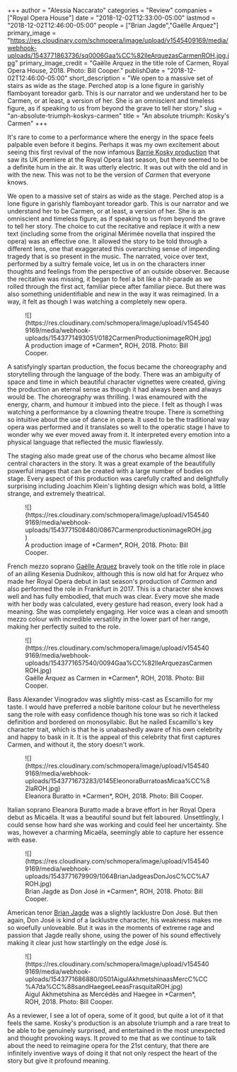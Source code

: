 +++
author = "Alessia Naccarato"
categories = "Review"
companies = ["Royal Opera House"]
date = "2018-12-02T12:33:00-05:00"
lastmod = "2018-12-02T12:46:00-05:00"
people = ["Brian Jagde","Gaëlle Arquez"]
primary_image = "https://res.cloudinary.com/schmopera/image/upload/v1545409169/media/webhook-uploads/1543771863736/sq0006Gaa%CC%82lleArquezasCarmenROH.jpg.jpg"
primary_image_credit = "Gaëlle Arquez in the title role of Carmen, Royal Opera House, 2018. Photo: Bill Cooper."
publishDate = "2018-12-02T12:46:00-05:00"
short_description = "We open to a massive set of stairs as wide as the stage. Perched atop is a lone figure in garishly flamboyant toreador garb. This is our narrator and we understand her to be Carmen, or at least, a version of her. She is an omniscient and timeless figure, as if speaking to us from beyond the grave to tell her story."
slug = "an-absolute-triumph-koskys-carmen"
title = "An absolute triumph: Kosky&#039;s Carmen"
+++

It's rare to come to a performance where the energy in the space feels palpable even before it begins. Perhaps it was my own excitement about seeing this first revival of the now infamous [Barrie Kosky production](http://www.roh.org.uk/people/eleonora-buratto) that saw its UK premiere at the Royal Opera last season, but there seemed to be a definite hum in the air. It was utterly electric. It was out with the old and in with the new. This was not to be the version of *Carmen* that everyone knows.
	
We open to a massive set of stairs as wide as the stage. Perched atop is a lone figure in garishly flamboyant toreador garb. This is our narrator and we understand her to be Carmen, or at least, a version of her. She is an omniscient and timeless figure, as if speaking to us from beyond the grave to tell her story. The choice to cut the recitative and replace it with a new text (including some from the original Mérimée novella that inspired the opera) was an effective one. It allowed the story to be told through a different lens, one that exaggerated this overarching sense of impending tragedy that is so present in the music. The narrated, voice over text, performed by a sultry female voice, let us in on the characters inner thoughts and feelings from the perspective of an outside observer. Because the recitative was missing, it began to feel a bit like a hit-parade as we rolled through the first act, familiar piece after familiar piece. But there was also something unidentifiable and new in the way it was reimagined. In a way, it felt as though I was watching a completely new opera.

<figure data-type="image">
![](https://res.cloudinary.com/schmopera/image/upload/v1545409169/media/webhook-uploads/1543771493051/0182CarmenProductionimageROH.jpg)
<figcaption>A production image of *Carmen*, ROH, 2018. Photo: Bill Cooper.</figcaption>
</figure>

A satisfyingly spartan production, the focus became the choreography and storytelling through the language of the body. There was an ambiguity of space and time in which beautiful character vignettes were created, giving the production an eternal sense as though it had always been and always would be. The choreography was thrilling. I was enamoured with the energy, charm, and humour it imbued into the piece. I felt as though I was watching a performance by a clowning theatre troupe. There is something so intuitive about the use of dance in opera. It used to be the traditional way opera was performed and it translates so well to the operatic stage I have to wonder why we ever moved away from it. It interpreted every emotion into a physical language that reflected the music flawlessly. 

The staging also made great use of the chorus who became almost like central characters in the story. It was a great example of the beautifully powerful images that can be created with a large number of bodies on stage. Every aspect of this production was carefully crafted and delightfully surprising including Joachim Klein's lighting design which was bold, a little strange, and extremely theatrical.

<figure data-type="image">
![](https://res.cloudinary.com/schmopera/image/upload/v1545409169/media/webhook-uploads/1543771508480/0867CarmenproductionimageROH.jpg)
<figcaption>A production image of *Carmen*, ROH, 2018. Photo: Bill Cooper.</figcaption>
</figure> 

French mezzo soprano [Gaëlle Arquez](/scene/people/gaelle-arquez/) bravely took on the title role in place of an ailing Kesenia Dudnikov, although this is now old hat for Arquez who made her Royal Opera debut in last season's production of *Carmen* and also performed the role in Frankfurt in 2017. This is a character she knows well and has fully embodied, that much was clear. Every move she made with her body was calculated, every gesture had reason, every look had a meaning. She was completely engaging. Her voice was a clean and smooth mezzo colour with incredible versatility in the lower part of her range, making her perfectly suited to the role.

<figure data-type="image">
![](https://res.cloudinary.com/schmopera/image/upload/v1545409169/media/webhook-uploads/1543771657540/0094Gaa%CC%82lleArquezasCarmenROH.jpg)
<figcaption>Gaëlle Arquez as Carmen in *Carmen*, ROH, 2018. Photo: Bill Cooper.</figcaption>
</figure>

Bass Alexander Vinogradov was slightly miss-cast as Escamillo for my taste. I would have preferred a noble baritone colour but he nevertheless sang the role with easy confidence though his tone was so rich it lacked definition and bordered on monosyllabic. But he nailed Escamillo's key character trait, which is that he is unabashedly aware of his own celebrity and happy to bask in it. It is the appeal of this celebrity that first captures Carmen, and without it, the story doesn't work. 

<figure data-type="image">
![](https://res.cloudinary.com/schmopera/image/upload/v1545409169/media/webhook-uploads/1543771673283/0145EleonoraBurratoasMicaa%CC%82laROH.jpg)
<figcaption>Eleanora Buratto in *Carmen*, ROH, 2018. Photo: Bill Cooper.</figcaption>
</figure>

Italian soprano Eleanora Buratto made a brave effort in her Royal Opera debut as Micaëla. It was a beautiful sound but felt laboured. Unsettlingly, I could sense how hard she was working and could feel her uncertainty. She was, however a charming Micaëla, seemingly able to capture her essence with ease. 

<figure data-type="image">
![](https://res.cloudinary.com/schmopera/image/upload/v1545409169/media/webhook-uploads/1543771679909/1064BrianJadgeasDonJosC%CC%A7ROH.jpg)
<figcaption>Brian Jagde as Don José in *Carmen*, ROH, 2018. Photo: Bill Cooper.</figcaption>
</figure>

American tenor [Brian Jagde](/talking-with-singers-brian-jagde/) was a slightly lacklustre Don José. But then again, Don José is kind of a lacklustre character, his weakness makes me so woefully unloveable. But it was in the moments of extreme rage and passion that Jagde really shone, using the power of his sound effectively making it clear just how startlingly on the edge José is.

<figure data-type="image">
![](https://res.cloudinary.com/schmopera/image/upload/v1545409169/media/webhook-uploads/1543771686880/0501AigulAkhmetshinaasMercC%CC%A7da%CC%88sandHaegeeLeeasFrasquitaROH.jpg)
<figcaption>Aigul Akhmetshina as Mercédès and Haegee in *Carmen*, ROH, 2018. Photo: Bill Cooper.</figcaption>
</figure>

As a reviewer, I see a lot of opera, some of it good, but quite a lot of it that feels the same. Kosky's production is an absolute triumph and a rare treat to be able to be genuinely surprised, and entertained in the most unexpected and thought provoking ways. It proved to me that as we continue to talk about the need to reimagine opera for the 21st century, that there are infinitely inventive ways of doing it that not only respect the heart of the story but give it profound meaning.
